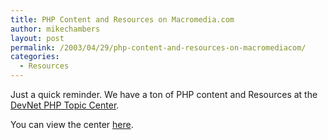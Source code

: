 ```yaml
---
title: PHP Content and Resources on Macromedia.com
author: mikechambers
layout: post
permalink: /2003/04/29/php-content-and-resources-on-macromediacom/
categories:
  - Resources
---
```



Just a quick reminder. We have a ton of PHP content and Resources at the [DevNet PHP Topic Center][1].

You can view the center [here][1].

 [1]: http://www.macromedia.com/devnet/topics/php.html